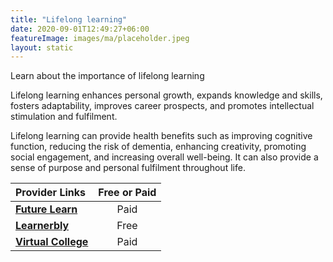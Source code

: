 ```yaml
---
title: "Lifelong learning"
date: 2020-09-01T12:49:27+06:00
featureImage: images/ma/placeholder.jpeg
layout: static
---
```


Learn about the importance of lifelong learning

Lifelong learning enhances personal growth, expands knowledge and skills, fosters adaptability, improves career prospects, and promotes intellectual stimulation and fulfilment.

Lifelong learning can provide health benefits such as improving cognitive function, reducing the risk of dementia, enhancing creativity, promoting social engagement, and increasing overall well-being. It can also provide a sense of purpose and personal fulfilment throughout life.

| Provider Links      | Free or Paid  |  
| :-----------          | :--------------:      |  
| [**Future Learn**](https://www.futurelearn.com/) | Paid | 
| [**Learnerbly**](https://www.learnerbly.com/articles/continuous-learning-what-it-is-why-its-important-and-how-to-support-it) | Free | 
| [**Virtual College**](https://www.virtual-college.co.uk/) | Paid | 
  

<br/><br/>






